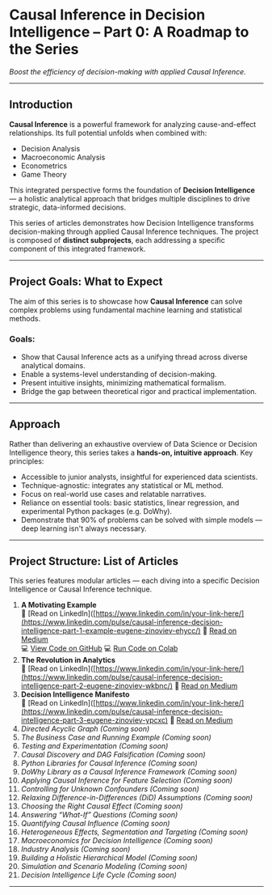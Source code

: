 # Causal Inference in Decision Intelligence – Part 0: A Roadmap to the Series

*Boost the efficiency of decision-making with applied Causal Inference.*

---

## Introduction

**Causal Inference** is a powerful framework for analyzing cause-and-effect relationships. Its full potential unfolds when combined with:

- Decision Analysis  
- Macroeconomic Analysis  
- Econometrics  
- Game Theory  

This integrated perspective forms the foundation of **Decision Intelligence** — a holistic analytical approach that bridges multiple disciplines to drive strategic, data-informed decisions.

This series of articles demonstrates how Decision Intelligence transforms decision-making through applied Causal Inference techniques. The project is composed of **distinct subprojects**, each addressing a specific component of this integrated framework.

---

## Project Goals: What to Expect

The aim of this series is to showcase how **Causal Inference** can solve complex problems using fundamental machine learning and statistical methods.

### Goals:
- Show that Causal Inference acts as a unifying thread across diverse analytical domains.  
- Enable a systems-level understanding of decision-making.  
- Present intuitive insights, minimizing mathematical formalism.  
- Bridge the gap between theoretical rigor and practical implementation.  

---

## Approach

Rather than delivering an exhaustive overview of Data Science or Decision Intelligence theory, this series takes a **hands-on, intuitive approach**. Key principles:

- Accessible to junior analysts, insightful for experienced data scientists.  
- Technique-agnostic: integrates any statistical or ML method.  
- Focus on real-world use cases and relatable narratives.  
- Reliance on essential tools: basic statistics, linear regression, and experimental Python packages (e.g. DoWhy).  
- Demonstrate that 90% of problems can be solved with simple models — deep learning isn't always necessary.  

---

## Project Structure: List of Articles

This series features modular articles — each diving into a specific Decision Intelligence or Causal Inference technique.

1. **A Motivating Example** <br> 📄 [Read on LinkedIn]([https://www.linkedin.com/in/your-link-here/](https://www.linkedin.com/pulse/causal-inference-decision-intelligence-part-1-example-eugene-zinoviev-ehycc/) 📄 [Read on Medium](https://www.linkedin.com/in/your-link-here/) <br> 💻 [View Code on GitHub](https://github.com/ezinoviev/causal-inference/blob/6b953aa8e8ffe0453eb3baa983942dfa961ac394/1.%20A%20Motivating%20Example.ipynb)  💻 [Run Code on Colab](https://colab.research.google.com/drive/1YwhyWnVUAynNFk6u1YcIoimKIygUDa-H?usp=sharing) 
2. **The Revolution in Analytics** <br>
📄 [Read on LinkedIn]([https://www.linkedin.com/in/your-link-here/](https://www.linkedin.com/pulse/causal-inference-decision-intelligence-part-2-eugene-zinoviev-wkbnc/) 📄 [Read on Medium](https://www.linkedin.com/in/your-link-here/)
3. **Decision Intelligence Manifesto** <br>
📄 [Read on LinkedIn]([https://www.linkedin.com/in/your-link-here/](https://www.linkedin.com/pulse/causal-inference-decision-intelligence-part-3-eugene-zinoviev-ypcxc) 📄 [Read on Medium](https://www.linkedin.com/in/your-link-here/)
4. _Directed Acyclic Graph_ *(Coming soon)*
5. _The Business Case and Running Example_ *(Coming soon)*
6. _Testing and Experimentation_ *(Coming soon)*  
7. _Causal Discovery and DAG Falsification_ *(Coming soon)*  
8. _Python Libraries for Causal Inference_ *(Coming soon)*  
9. _DoWhy Library as a Causal Inference Framework_ *(Coming soon)*  
10. _Applying Causal Inference for Feature Selection_ *(Coming soon)*  
11. _Controlling for Unknown Confounders_ *(Coming soon)*  
12. _Relaxing Difference-in-Differences (DiD) Assumptions_ *(Coming soon)*  
13. _Choosing the Right Causal Effect_ *(Coming soon)*  
14. _Answering “What-If” Questions_ *(Coming soon)*  
15. _Quantifying Causal Influence_ *(Coming soon)*  
16. _Heterogeneous Effects, Segmentation and Targeting_ *(Coming soon)*  
17. _Macroeconomics for Decision Intelligence_ *(Coming soon)*   
18. _Industry Analysis_ *(Coming soon)* 
19. _Building a Holistic Hierarchical Model_  *(Coming soon)*  
20. _Simulation and Scenario Modeling_ *(Coming soon)*  
21. _Decision Intelligence Life Cycle_ *(Coming soon)* 

---

